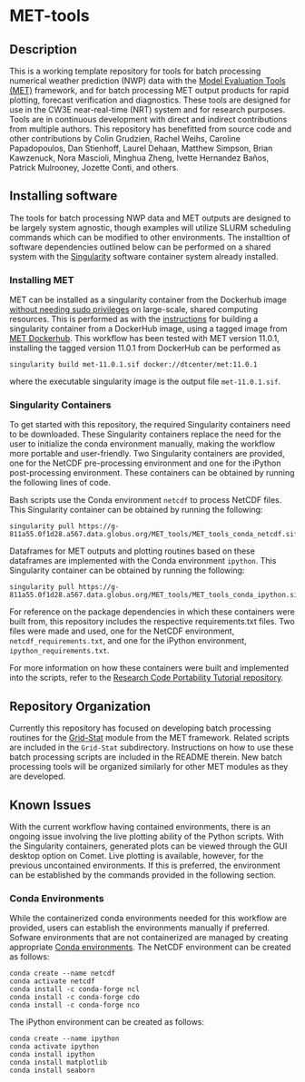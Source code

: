 # MET-tools

## Description
This is a working template repository for tools for batch processing numerical
weather prediction (NWP) data with the [Model Evaluation Tools (MET)](https://met.readthedocs.io/en/latest/index.html)
framework, and for batch processing MET output products for rapid plotting,
forecast verification and diagnostics. These tools are designed for use in the
CW3E near-real-time (NRT) system and for research purposes. Tools are in
continuous development with direct and indirect contributions from multiple
authors. This repository has benefitted from source code and other
contributions by Colin Grudzien, Rachel Weihs, Caroline Papadopoulos,
Dan Stienhoff, Laurel Dehaan, Matthew Simpson, Brian Kawzenuck, Nora Mascioli,
Minghua Zheng, Ivette Hernandez Ba&ntilde;os, Patrick Mulrooney, Jozette Conti, and others.

## Installing software
The tools for batch processing NWP data and MET outputs are designed to be
largely system agnostic, though examples will utilize SLURM scheduling commands
which can be modified to other environments. The installtion of software
dependencies outlined below can be performed on a shared system with the
[Singularity](https://docs.sylabs.io/guides/latest/user-guide/) software container
system already installed.

### Installing MET
MET can be installed as a singularity container from the Dockerhub image
[without needing sudo privileges](https://docs.sylabs.io/guides/latest/user-guide/introduction.html#security-and-privilege-escalation)
on large-scale, shared computing resources.  This is performed as with the
[instructions](https://docs.sylabs.io/guides/latest/user-guide/build_a_container.html#downloading-a-existing-container-from-docker-hub)
for building a singularity container from a DockerHub image, using a tagged image
from [MET Dockerhub](https://hub.docker.com/r/dtcenter/met). 
This workflow has been tested with MET version 11.0.1, installing the tagged version
11.0.1 from DockerHub can be performed as
```
singularity build met-11.0.1.sif docker://dtcenter/met:11.0.1
```
where the executable singularity image is the output file `met-11.0.1.sif`.

### Singularity Containers
To get started with this repository, the required Singularity containers need to be downloaded.
These Singularity containers replace the need for the user to initialize the 
conda environment manually, making the workflow more portable and user-friendly. Two Singularity 
containers are provided, one for the NetCDF pre-processing environment and one for the 
iPython post-processing environment. These containers can be obtained by running the following lines of code.

Bash scripts use the Conda environment `netcdf` to process
NetCDF files. This Singularity container can be obtained by running the following:

```
singularity pull https://g-811a55.0f1d28.a567.data.globus.org/MET_tools/MET_tools_conda_netcdf.sif
```

Dataframes for MET outputs and plotting routines based on these dataframes
are implemented with the Conda environment `ipython`. This Singularity container 
can be obtained by running the following:
```
singularity pull https://g-811a55.0f1d28.a567.data.globus.org/MET_tools/MET_tools_conda_ipython.sif
```

For reference on the package dependencies in which these containers were built from, 
this repository includes the respective requirements.txt files. Two files were made 
and used, one for the NetCDF environment, `netcdf_requirements.txt`, and one for the 
iPython environment, `ipython_requirements.txt`.  

For more information on how these containers were built and implemented into the scripts, 
refer to the [Research Code Portability Tutorial repository](https://github.com/CW3E/Research-Code-Portability-Tutorial).

## Repository Organization
Currently this repository has focused on developing batch processing routines for
the [Grid-Stat](https://met.readthedocs.io/en/latest/Users_Guide/grid-stat.html)
module from the MET framework. Related scripts are included in the `Grid-Stat`
subdirectory. Instructions on how to use these batch processing scripts
are included in the README therein. New batch processing tools will be
organized similarly for other MET modules as they are developed.

## Known Issues
With the current workflow having contained environments, there is an 
ongoing issue involving the live plotting ability of the Python scripts. 
With the Singularity containers, generated plots can be viewed through 
the GUI desktop option on Comet. Live plotting is available, however, for 
the previous uncontained environments. If this is preferred, the 
environment can be established by the commands provided in the following section.

### Conda Environments
While the containerized conda environments needed for this workflow are provided, users 
can establish the environments manually if preferred. Sofware environments that are not 
containerized are managed by creating appropriate [Conda environments](https://docs.conda.io/projects/conda/en/latest/user-guide/tasks/manage-environments.html).
The NetCDF environment can be created as follows:
```
conda create --name netcdf
conda activate netcdf
conda install -c conda-forge ncl
conda install -c conda-forge cdo
conda install -c conda-forge nco
```

The iPython environment can be created as follows:
```
conda create --name ipython
conda activate ipython
conda install ipython
conda install matplotlib
conda install seaborn
```
